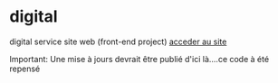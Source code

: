 # digital
digital service site web (front-end project) <a href="https://amour22.github.io/digital/public/html/index.html">acceder au site</a>


Important: Une mise à jours devrait être publié d'ici là....ce code à été repensé
